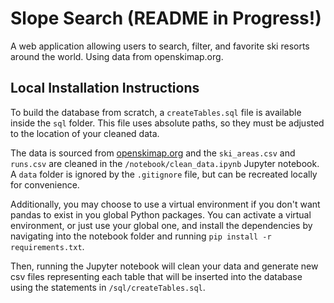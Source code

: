 # Slope Search (README in Progress!)
A web application allowing users to search, filter, and favorite ski resorts around the world. Using data from openskimap.org.

## Local Installation Instructions
To build the database from scratch, a `createTables.sql` file is available inside the `sql` folder. This file uses absolute paths, so they must be adjusted to the location of your cleaned data. 

The data is sourced from [openskimap.org](https://openskimap.org/) and the `ski_areas.csv` and `runs.csv` are cleaned in the `/notebook/clean_data.ipynb` Jupyter notebook. A `data` folder is ignored by the `.gitignore` file, but can be recreated locally for convenience.

Additionally, you may choose to use a virtual environment if you don't want pandas to exist in you global Python packages. You can activate a virtual environment, or just use your global one, and install the dependencies by navigating into the notebook folder and running `pip install -r requirements.txt`.

Then, running the Jupyter notebook will clean your data and generate new csv files representing each table that will be inserted into the database using the statements in `/sql/createTables.sql`.
